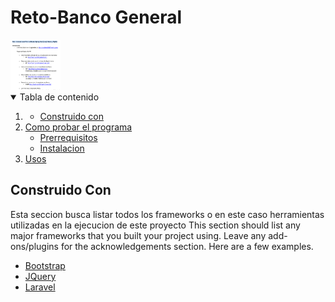 # Reto-Banco General

  <img src="Reto.png" alt="Logo" width="80" height="80">

<!-- TABLE OF CONTENTS -->
<details open="open">
  <summary>Tabla de contenido</summary>
  <ol>
    <li>
      <ul>
        <li><a href="#Construido con">Construido con</a></li>
      </ul>
    </li>
    <li>
      <a href="#Empezar">Como probar el programa</a>
      <ul>
        <li><a href="#Prerrequisitos">Prerrequisitos</a></li>
        <li><a href="#Instalacion">Instalacion</a></li>
      </ul>
    </li>
    <li><a href="#Usos">Usos</a></li>
  </ol>
</details>

## Construido Con
Esta seccion busca listar todos los frameworks  o en este caso herramientas utilizadas en la ejecucion de este proyecto
This section should list any major frameworks that you built your project using. Leave any add-ons/plugins for the acknowledgements section. Here are a few examples.
* [Bootstrap](https://getbootstrap.com)
* [JQuery](https://jquery.com)
* [Laravel](https://laravel.com)

